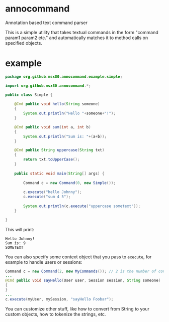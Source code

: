# annocommand
Annotation based text command parser

This is a simple utility that takes textual commands in the form "command param1 param2 etc." and automatically matches it to method calls on specified objects.

# example

```java
package org.github.msx80.annocommand.example.simple;

import org.github.msx80.annocommand.*;

public class Simple {
	
	@Cmd public void hello(String someone)
	{
		System.out.println("Hello "+someone+"!");
	}

	@Cmd public void sum(int a, int b)
	{
		System.out.println("Sum is: "+(a+b));
	}

	@Cmd public String uppercase(String txt) 
	{
		return txt.toUpperCase();
	}
	
	public static void main(String[] args) {
		
		Command c = new Command(0, new Simple());
		
		c.execute("hello Johnny");
		c.execute("sum 4 5");
		
		System.out.println(c.execute("uppercase sometext"));
	}

}
```

This will print:

```
Hello Johnny!
Sum is: 9
SOMETEXT
```

You can also specify some context object that you pass to `execute`, for example to handle users or sessions:

```java
Command c = new Command(2, new MyCommands()); // 2 is the number of context parameters
...
@Cmd public void sayHello(User user, Session session, String someone)
{
}
...
c.execute(myUser, mySession, "sayHello Foobar");
```

You can customize other stuff, like how to convert from String to your custom objects, how to tokenize the strings, etc.
